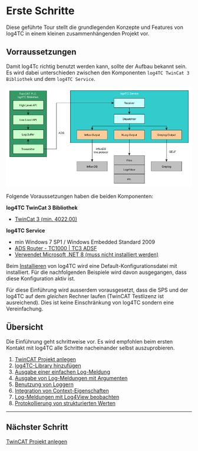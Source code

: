 # Erste Schritte

Diese geführte Tour stellt die grundlegenden Konzepte und Features von log4TC in einem kleinen zusammenhängenden Projekt vor.

## Vorraussetzungen

Damit log4Tc richtig benutzt werden kann, sollte der Aufbau bekannt sein. Es wird dabei unterschieden zwischen den Komponenten `log4TC TwinCat 3 Bibliothek` und dem `log4TC Service`.

![architektur](assets/architektur.png)

Folgende Voraussetzungen haben die beiden Komponenten:

**log4TC TwinCat 3 Bibliothek**

* [TwinCat 3 (min. 4022.00)](https://www.beckhoff.com/de-de/support/downloadfinder/suchergebnis/?download_group=725136885)

**log4TC Service**

* min Windows 7 SP1 / Windows Embedded Standard 2009
* [ADS Router - TC1000 | TC3 ADSF](https://www.beckhoff.com/de-de/support/downloadfinder/suchergebnis/?download_group=97028369)
* [Verwendet Microsoft .NET 8 (muss nicht installiert werden)](https://github.com/dotnet/core/blob/main/release-notes/8.0/supported-os.md)

Beim [Installieren](../reference/installation.md) von log4TC wird eine Default-Konfigurationsdatei mit installiert. Für die nachfolgenden Beispiele wird davon ausgegangen, dass diese Konfiguration aktiv ist.

Für diese Einführung wird ausserdem vorausgesetzt, dass die SPS und der log4TC auf dem *gleichen* Rechner laufen (TwinCAT Testlizenz ist ausreichend). Dies ist keine Einschränkung von log4TC sondern eine Vereinfachung.

## Übersicht

Die Einführung geht schrittweise vor. Es wird empfohlen beim ersten Kontakt mit log4TC alle Schritte nacheinander selbst auszuprobieren.

1. [TwinCAT Projekt anlegen](create_twincat_project.md)
2. [log4TC-Library hinzufügen](add_log4tc_lib.md)
3. [Ausgabe einer einfachen Log-Meldung](simple_logging.md)
4. [Ausgabe von Log-Meldungen mit Argumenten](argument_logging.md)
5. [Benutzung von Loggern](logger_usage.md)
6. [Integration von Context-Eigenschaften](context_usage.md)
7. [Log-Meldungen mit Log4View beobachten](tools_log4view.md)
8. [Protokollierung von strukturierten Werten](write_structured_values.md)

---

## Nächster Schritt

[TwinCAT Projekt anlegen](create_twincat_project.md)
